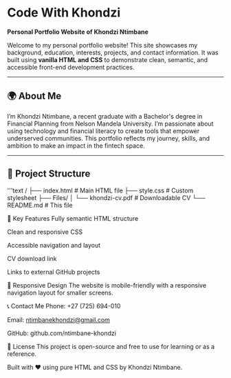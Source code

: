 # Code With Khondzi

**Personal Portfolio Website of Khondzi Ntimbane**

Welcome to my personal portfolio website! This site showcases my background, education, interests, projects, and contact information. It was built using **vanilla HTML and CSS** to demonstrate clean, semantic, and accessible front-end development practices.

---

## 🌍 About Me

I’m Khondzi Ntimbane, a recent graduate with a Bachelor's degree in Financial Planning from Nelson Mandela University. I’m passionate about using technology and financial literacy to create tools that empower underserved communities. This portfolio reflects my journey, skills, and ambition to make an impact in the fintech space.

---

## 📂 Project Structure

'''text
/
├── index.html           # Main HTML file
├── style.css            # Custom stylesheet
├── Files/
│   └── khondzi-cv.pdf   # Downloadable CV
└── README.md            # This file

🎯 Key Features
Fully semantic HTML structure

Clean and responsive CSS

Accessible navigation and layout

CV download link

Links to external GitHub projects

📱 Responsive Design
The website is mobile-friendly with a responsive navigation layout for smaller screens.

📞 Contact Me
Phone: +27 (725) 694-010

Email: ntimbanekhondzi@gmail.com

GitHub: github.com/ntimbane-khondzi

📄 License
This project is open-source and free to use for learning or as a reference.

Built with ❤️ using pure HTML and CSS by Khondzi Ntimbane.
